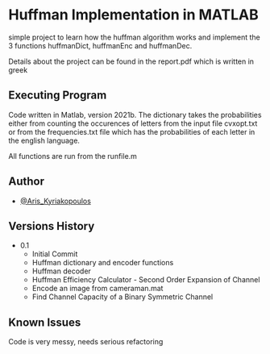 # Huffman Implementation in MATLAB

simple project to learn how the huffman algorithm works and implement the 3 functions
huffmanDict, huffmanEnc and huffmanDec.

Details about the project can be found in the report.pdf which is written in greek
## Executing Program

Code written in Matlab, version 2021b. The dictionary takes the probabilities either
from counting the occurences of letters from the input file cvxopt.txt or from the 
frequencies.txt file which has the probabilities of each letter in the english language.

All functions are run from the runfile.m 
## Author

- [@Aris_Kyriakopoulos](https://github.com/SneakyTattas)

## Versions History

- 0.1
  - Initial Commit
  * Huffman dictionary and encoder functions
  * Huffman decoder
  * Huffman Efficiency Calculator - Second Order Expansion of Channel
  * Encode an image from cameraman.mat
  * Find Channel Capacity of a Binary Symmetric Channel
## Known Issues

Code is very messy, needs serious refactoring
